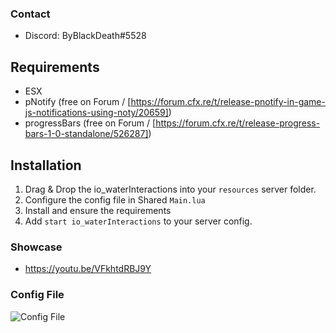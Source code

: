 ### Contact
- Discord: ByBlackDeath#5528

## Requirements
- ESX
- pNotify (free on Forum / [https://forum.cfx.re/t/release-pnotify-in-game-js-notifications-using-noty/20659])
- progressBars (free on Forum / [https://forum.cfx.re/t/release-progress-bars-1-0-standalone/526287])

## Installation
1) Drag & Drop the io_waterInteractions into your `resources` server folder.
2) Configure the config file in Shared `Main.lua`
3) Install and ensure the requirements
4) Add `start io_waterInteractions` to your server config.

### Showcase
- https://youtu.be/VFkhtdRBJ9Y


### Config File
![Config File](https://i.imgur.com/uFtWmLQ.png)